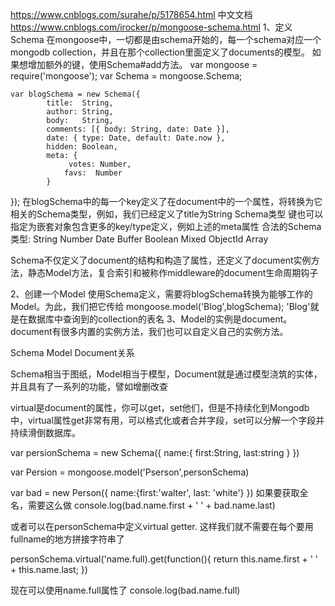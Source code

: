 https://www.cnblogs.com/surahe/p/5178654.html
中文文档 https://www.cnblogs.com/irocker/p/mongoose-schema.html
1、定义Schema
    在mongoose中，一切都是由schema开始的，每一个schema对应一个mongodb collection，并且在那个collection里面定义了documents的模型。
    如果想增加额外的键，使用Schema#add方法。
    var mongoose = require('mongoose');
    var Schema = mongoose.Schema;

    var blogSchema = new Schema({
            title:  String,
            author: String,
            body:   String,
            comments: [{ body: String, date: Date }],
            date: { type: Date, default: Date.now },
            hidden: Boolean,
            meta: {
                 votes: Number,
                favs:  Number
            }
});
在blogSchema中的每一个key定义了在document中的一个属性，将转换为它相关的Schema类型，例如，我们已经定义了title为String Schema类型
键也可以指定为嵌套对象包含更多的key/type定义，例如上述的meta属性
合法的Schema类型:
String Number Date Buffer Boolean Mixed ObjectId Array

Schema不仅定义了document的结构和构造了属性，还定义了document实例方法，静态Model方法，复合索引和被称作middleware的document生命周期钩子

2、创建一个Model
    使用Schema定义，需要将blogSchema转换为能够工作的Model。为此，我们把它传给
    mongoose.model('Blog',blogSchema); 'Blog'就是在数据库中查询到的collection的表名
3、Model的实例是document。document有很多内置的实例方法，我们也可以自定义自己的实例方法。

Schema Model Document关系

Schema相当于图纸，Model相当于模型，Document就是通过模型浇筑的实体，并且具有了一系列的功能，譬如增删改查


virtual是document的属性，你可以get，set他们，但是不持续化到Mongodb中，virtual属性get非常有用，可以格式化或者合并字段，set可以分解一个字段并持续滑倒数据库。

var persionSchema = new Schema({
    name:{
        first:String,
        last:string
    }
})

var Persion = mongoose.model('Pserson',personSchema)

var bad = new Person({
    name:{first:'walter', last: 'white'}
})
如果要获取全名，需要这么做
console.log(bad.name.first + ' ' + bad.name.last)

或者可以在personSchema中定义virtual getter. 这样我们就不需要在每个要用fullname的地方拼接字符串了

personSchema.virtual('name.full).get(function(){
    return this.name.first + ' ' + this.name.last;
})

现在可以使用name.full属性了
console.log(bad.name.full)